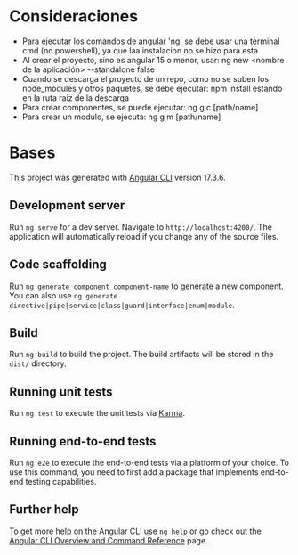 # Consideraciones

- Para ejecutar los comandos de angular 'ng' se debe usar una terminal cmd (no powershell), ya que laa instalacion no se hizo para esta
- Al crear el proyecto, sino es angular 15 o menor, usar: ng new <nombre de la aplicación> --standalone false
- Cuando se descarga el proyecto de un repo, como no se suben los node_modules y otros paquetes, se debe ejecutar:
  npm install
  estando en la ruta raiz de la descarga
- Para crear componentes, se puede ejecutar: ng g c [path/name]
- Para crear un modulo, se ejecuta: ng g m [path/name]

# Bases

This project was generated with [Angular CLI](https://github.com/angular/angular-cli) version 17.3.6.

## Development server

Run `ng serve` for a dev server. Navigate to `http://localhost:4200/`. The application will automatically reload if you change any of the source files.

## Code scaffolding

Run `ng generate component component-name` to generate a new component. You can also use `ng generate directive|pipe|service|class|guard|interface|enum|module`.

## Build

Run `ng build` to build the project. The build artifacts will be stored in the `dist/` directory.

## Running unit tests

Run `ng test` to execute the unit tests via [Karma](https://karma-runner.github.io).

## Running end-to-end tests

Run `ng e2e` to execute the end-to-end tests via a platform of your choice. To use this command, you need to first add a package that implements end-to-end testing capabilities.

## Further help

To get more help on the Angular CLI use `ng help` or go check out the [Angular CLI Overview and Command Reference](https://angular.io/cli) page.
